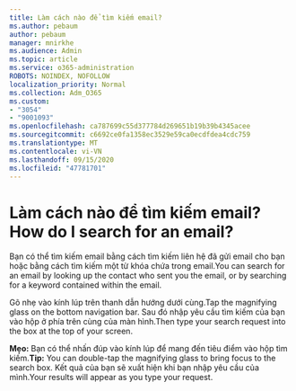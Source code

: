 ```yaml
---
title: Làm cách nào để tìm kiếm email?
ms.author: pebaum
author: pebaum
manager: mnirkhe
ms.audience: Admin
ms.topic: article
ms.service: o365-administration
ROBOTS: NOINDEX, NOFOLLOW
localization_priority: Normal
ms.collection: Adm_O365
ms.custom:
- "3054"
- "9001093"
ms.openlocfilehash: ca787699c55d377784d269651b19b39b4345acee
ms.sourcegitcommit: c6692ce0fa1358ec3529e59ca0ecdfdea4cdc759
ms.translationtype: MT
ms.contentlocale: vi-VN
ms.lasthandoff: 09/15/2020
ms.locfileid: "47781701"
---
```

# <a name="how-do-i-search-for-an-email"></a><span data-ttu-id="86b6e-102">Làm cách nào để tìm kiếm email?</span><span class="sxs-lookup"><span data-stu-id="86b6e-102">How do I search for an email?</span></span>

<span data-ttu-id="86b6e-103">Bạn có thể tìm kiếm email bằng cách tìm kiếm liên hệ đã gửi email cho bạn hoặc bằng cách tìm kiếm một từ khóa chứa trong email.</span><span class="sxs-lookup"><span data-stu-id="86b6e-103">You can search for an email by looking up the contact who sent you the email, or by searching for a keyword contained within the email.</span></span>

<span data-ttu-id="86b6e-104">Gõ nhẹ vào kính lúp trên thanh dẫn hướng dưới cùng.</span><span class="sxs-lookup"><span data-stu-id="86b6e-104">Tap the magnifying glass on the bottom navigation bar.</span></span> <span data-ttu-id="86b6e-105">Sau đó nhập yêu cầu tìm kiếm của bạn vào hộp ở phía trên cùng của màn hình.</span><span class="sxs-lookup"><span data-stu-id="86b6e-105">Then type your search request into the box at the top of your screen.</span></span> 

<span data-ttu-id="86b6e-106">**Mẹo:** Bạn có thể nhấn đúp vào kính lúp để mang đến tiêu điểm vào hộp tìm kiếm.</span><span class="sxs-lookup"><span data-stu-id="86b6e-106">**Tip:** You can double-tap the magnifying glass to bring focus to the search box.</span></span> <span data-ttu-id="86b6e-107">Kết quả của bạn sẽ xuất hiện khi bạn nhập yêu cầu của mình.</span><span class="sxs-lookup"><span data-stu-id="86b6e-107">Your results will appear as you type your request.</span></span> 
